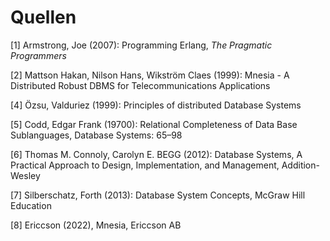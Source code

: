 # Quellen
[1] Armstrong, Joe (2007): Programming Erlang, *The Pragmatic Programmers*

[2] Mattson Hakan, Nilson Hans, Wikström Claes (1999): Mnesia - A Distributed Robust DBMS for Telecommunications Applications

[4] Özsu, Valduriez (1999): Principles of distributed Database Systems

[5] Codd, Edgar Frank (19700): Relational Completeness of Data Base Sublanguages, Database Systems: 65–98

[6] Thomas M. Connoly, Carolyn E. BEGG (2012): Database Systems, A Practical Approach to Design, Implementation, and Management, Addition-Wesley

[7] Silberschatz, Forth (2013): Database System Concepts, McGraw Hill Education

[8] Ericcson (2022), Mnesia, Ericcson AB
